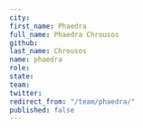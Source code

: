 ```yaml
---
city: 
first_name: Phaedra
full_name: Phaedra Chrousos
github: 
last_name: Chrousos
name: phaedra
role: 
state: 
team: 
twitter: 
redirect_from: "/team/phaedra/"
published: false
---
```



